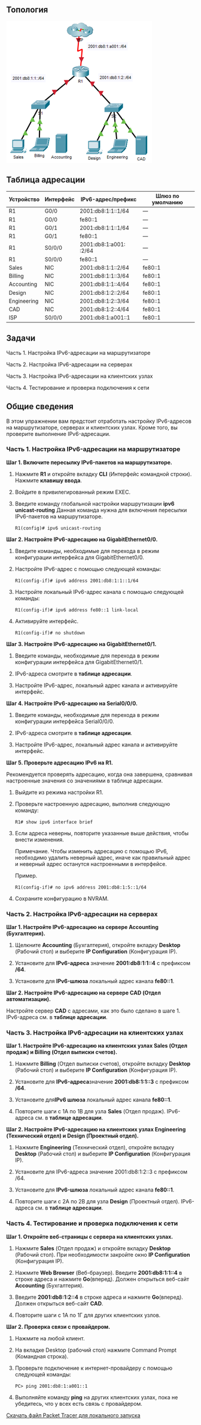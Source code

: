 ## Топология

![](./assets/topology.png)

## Таблица адресации

| Устройство  | Интерфейс | IPv6-адрес/префикс     | Шлюз по умолчанию |
|-------------|-----------|------------------------|-------------------|
| R1          | G0/0      | 2001:db8:1:1::1/64     | —                 |
| R1          | G0/0      | fe80::1                | —                 |
| R1          | G0/1      | 2001:db8:1:1::1/64     | —                 |
| R1          | G0/1      | fe80::1                | —                 |
| R1          | S0/0/0    | 2001:db8:1:а001: :2/64 | —                 |
| R1          | S0/0/0    | fe80::1                | —                 |
| Sales       | NIC       | 2001:db8:1:1::2/64     | fe80::1           |
| Billing     | NIC       | 2001:db8:1:1::3/64     | fe80::1           |
| Accounting  | NIC       | 2001:db8:1:1::4/64     | fe80::1           |
| Design      | NIC       | 2001:db8:1:2::2/64     | fe80::1           |
| Engineering | NIC       | 2001:db8:1:2::3/64     | fe80::1           |
| CAD         | NIC       | 2001:db8:1:2::4/64     | fe80::1           |
| ISP         | S0/0/0    | 2001:db8:1:a001::1     | fe80::1           |

## Задачи

Часть 1. Настройка IPv6-адресации на маршрутизаторе

Часть 2. Настройка IPv6-адресации на серверах

Часть 3. Настройка IPv6-адресации на клиентских узлах

Часть 4. Тестирование и проверка подключения к сети

## Общие сведения

В этом упражнении вам предстоит отработать настройку IPv6-адресов на маршрутизаторе, серверах и клиентских узлах. Кроме того, вы проверите выполнение IPv6-адресации.

### Часть 1. Настройка IPv6-адресации на маршрутизаторе

**Шаг 1. Включите пересылку IPv6-пакетов на маршрутизаторе.**

1.  Нажмите **R1** и откройте вкладку **CLI** (Интерфейс командной строки). Нажмите **клавишу ввода**.

2.  Войдите в привилегированный режим EXEC.

3.  Введите команду глобальной настройки маршрутизации **ipv6 unicast-routing** Данная команда нужна для включения пересылки IPv6-пакетов на маршрутизаторе.

    ```
    R1(config)# ipv6 unicast-routing
    ```

**Шаг 2. Настройте IPv6-адресацию на GigabitEthernet0/0.**

1.  Введите команды, необходимые для перехода в режим конфигурации интерфейса для GigabitEthernet0/0.

2.  Настройте IPv6-адрес с помощью следующей команды:

    ```
    R1(config-if)# ipv6 address 2001:db8:1:1::1/64
    ```

3.  Настройте локальный IPv6-адрес канала с помощью следующей команды:

    ```
    R1(config-if)# ipv6 address fe80::1 link-local
    ```

4.  Активируйте интерфейс.

    ```
    R1(config-if)# no shutdown
    ```

**Шаг 3. Настройте IPv6-адресацию на GigabitEthernet0/1.**

1.  Введите команды, необходимые для перехода в режим конфигурации интерфейса для GigabitEthernet0/1.

2.  IPv6-адреса смотрите в **таблице адресации**.

3.  Настройте IPv6-адрес, локальный адрес канала и активируйте интерфейс.

**Шаг 4. Настройте IPv6-адресацию на Serial0/0/0.**

1.  Введите команды, необходимые для перехода в режим конфигурации интерфейса Serial0/0/0.

2.  IPv6-адреса смотрите в **таблице адресации**.

3.  Настройте IPv6-адрес, локальный адрес канала и активируйте интерфейс.

**Шаг 5. Проверьте адресацию IPv6 на R1.**

Рекомендуется проверять адресацию, когда она завершена, сравнивая настроенные значения со значениями в таблице адресации.

1.  Выйдите из режима настройки R1.

2.  Проверьте настроенную адресацию, выполнив следующую команду:

    ```
    R1# show ipv6 interface brief
    ```

3.  Если адреса неверны, повторите указанные выше действия, чтобы внести изменения.

    Примечание. Чтобы изменить адресацию с помощью IPv6, необходимо удалить неверный адрес, иначе как правильный адрес и неверный адрес останутся настроенными в интерфейсе.

    Пример.

    ```
    R1(config-if)# no ipv6 address 2001:db8:1:5::1/64
    ```

4.  Сохраните конфигурацию в NVRAM.

### Часть 2. Настройка IPv6-адресации на серверах

**Шаг 1. Настройте IPv6-адресацию на сервере Accounting (Бухгалтерия).**

1.  Щелкните **Accounting** (Бухгалтерия), откройте вкладку **Desktop** (Рабочий стол) и выберите **IP Configuration** (Конфигурация IP).

2.  Установите для **IPv6-адреса** значение **2001:db8:1:1::4** с префиксом **/64**.

3.  Установите для **IPv6-шлюза** локальный адрес канала **fe80::1**.

**Шаг 2. Настройте IPv6-адресацию на сервере CAD (Отдел автоматизации).**

Настройте сервер **CAD** с адресами, как это было сделано в шаге 1. IPv6-адреса см. в **таблице адресации**.

### Часть 3. Настройка IPv6-адресации на клиентских узлах

**Шаг 1. Настройте IPv6-адресацию на клиентских узлах Sales (Отдел продаж) и Billing (Отдел выписки счетов).**

1.  Нажмите **Billing** (Отдел выписки счетов), откройте вкладку **Desktop** (Рабочий стол) и выберите **IP Configuration** (Конфигурация IP).

2.  Установите для **IPv6-адреса**значение **2001:db8:1:1::3** с префиксом **/64**.

3.  Установите для**IPv6 шлюза** локальный адрес канала **fe80::1**.

4.  Повторите шаги с 1А по 1В для узла **Sales** (Отдел продаж). IPv6-адреса см. в **таблице адресации**.

**Шаг 2. Настройте IPv6-адресацию на клиентских узлах Engineering (Технический отдел) и Design (Проектный отдел).**

1.  Нажмите **Engineering** (Технический отдел), откройте вкладку **Desktop** (Рабочий стол) и выберите **IP Configuration** (Конфигурация IP).

2.  Установите для IPv6-адреса значение 2001:db8:1:2::3 с префиксом /64.

3.  Установите для **IPv6-шлюза** локальный адрес канала **fe80::1**.

4.  Повторите шаги с 2А по 2В для узла **Design** (Проектный отдел). IPv6-адреса см. в **таблице адресации**.

### Часть 4. Тестирование и проверка подключения к сети

**Шаг 1. Откройте веб-страницы с сервера на клиентских узлах.**

1.  Нажмите **Sales** (Отдел продаж) и откройте вкладку **Desktop** (Рабочий стол). При необходимости закройте окно **IP Configuration** (Конфигурация IP).

2.  Нажмите **Web Browser** (Веб-браузер). Введите **2001:db8:1:1::4** в строке адреса и нажмите **Go**(вперед). Должен открыться веб-сайт **Accounting** (Бухгалтерия).

3.  Введите **2001:db8:1:2::4** в строке адреса и нажмите **Go**(вперед). Должен открыться веб-сайт **CAD**.

4.  Повторите шаги с 1А по 1Г для других клиентских узлов.

**Шаг 2. Проверка связи с провайдером.**

1.  Нажмите на любой клиент.

2.  На вкладке Desktop (рабочий стол) нажмите Command Prompt (Командная строка).

3.  Проверьте подключение к интернет-провайдеру с помощью следующей команды:

    ```
    PC> ping 2001:db8:1:a001::1
    ```

4.  Выполняйте команду **ping** на других клиентских узлах, пока не убедитесь, что у всех есть связь с провайдером.

[Скачать файл Packet Tracer для локального запуска](./assets/12.6.6-packet-tracer---configure-ipv6-addressing_ru-RU.pka)
